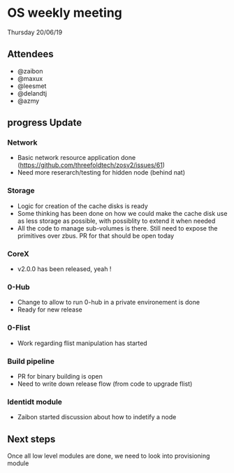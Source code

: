 # OS weekly meeting

Thursday 20/06/19

## Attendees

- @zaibon
- @maxux
- @leesmet
- @delandtj
- @azmy

## progress Update

### Network

- Basic network resource application done (https://github.com/threefoldtech/zosv2/issues/61)
- Need more reserarch/testing for hidden node (behind nat)

### Storage

- Logic for creation of the cache disks is ready
- Some thinking has been done on how we could make the cache disk use as less storage as possible, with possiblity to extend it when needed
- All the code to manage sub-volumes is there. Still need to expose the primitives over zbus. PR for that should be open today

### CoreX

- v2.0.0 has been released, yeah !

### 0-Hub

- Change to allow to run 0-hub in a private environement is done
- Ready for new release

### 0-Flist

- Work regarding flist manipulation has started

### Build pipeline

- PR for binary building is open
- Need to write down release flow (from code to upgrade flist)

### Identidt module

- Zaibon started discussion about how to indetify a node

## Next steps

Once all low level modules are done, we need to look into provisioning module
